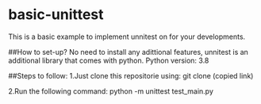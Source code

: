 # basic-unittest
This is a basic example to implement unnitest on for your developments.

##How to set-up?
No need to install any adittional features, unnitest is an additional library that comes with python.
Python version: 3.8

##Steps to follow:
1.Just clone this repositorie using: git clone (copied link)

2.Run the following command: python -m unittest test_main.py


